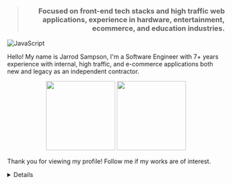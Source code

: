 
<blockquote align="right"><h3>Focused on front-end tech stacks and high traffic web applications, experience in hardware, entertainment, ecommerce, and education industries.</h3></blockquote>

![JavaScript](https://badges.aleen42.com/src/javascript.svg)

Hello! My name is Jarrod Sampson, I'm a Software Engineer with 7+ years experience with internal, high traffic, and e-commerce applications both new and legacy as an independent contractor.

<p align="center">
<img src="https://github-readme-stats.vercel.app/api/top-langs/?username=jarrodsampson&layout=compact&title_color=58a6ff&text_color=999&bg_color=ffffff00" height="160px" />
<img src="https://github-readme-stats.vercel.app/api?username=jarrodsampson&title_color=58a6ff&text_color=999&icon_color=F7DF1E&bg_color=ffffff00&show_icons=true" height="160px" />
</p>

Thank you for viewing my profile! Follow me if my works are of interest.

<details>
</details>
